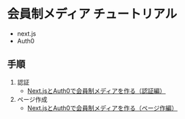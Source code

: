 # 会員制メディア チュートリアル

- next.js
- Auth0

## 手順

1. 認証
   - [Next.jsとAuth0で会員制メディアを作る（認証編）](https://blog.microcms.io/membership-media-01/)
2. ページ作成
   - [Next.jsとAuth0で会員制メディアを作る（ページ作編）](https://blog.microcms.io/membership-media-02)
